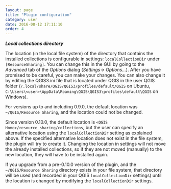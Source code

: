 ```yaml
---
layout: page
title: "Plugin configuration"
category: user
date: 2016-08-12 17:11:10
order: 4
---
```


***Local collections directory***

The location (in the local file system) of the directory that
contains the installed collections is configurable in settings:
``localCollectionDir`` under ``[ResourceSharing]``.
You can change this in the GUI by going to the *Advanced*
tab of the *Options* dialog (*Settings-> Options...*).
After you have promised to be careful, you can make your
changes.
You can also change it by editing the QGIS3.ini file that is located
under QGIS in the user QGIS folder
(``/.local/share/QGIS/QGIS3/profiles/default/QGIS`` on Ubuntu,
``C:\Users\<user>\AppData\Roaming\QGIS\QGIS3\profiles\default\QGIS`` on
Windows).

For versions up to and including 0.9.0, the default location was
``~/QGIS/Resource Sharing``, and the location could not be changed.

Since version 0.10.0, the default location is
``<QGIS Home>/resource_sharing/collections``,
but the user can specify an alternative location using the
``localCollectionDir`` setting as explained above.
If the specified alternative location does not exist in the file system,
the plugin will try to create it.
Changing the location in settings will not move the already installed
collections, so if they are not moved (manually) to the new location,
they will have to be installed again.

If you upgrade from a pre-0.10.0 version of the plugin, and the
``~/QGIS/Resource Sharing`` directory exists in your file system,
that directory will be used (and recorded in your QGIS
``localCollectionDir`` settings) until the location is changed by
modifying the ``localCollectionDir`` settings.
